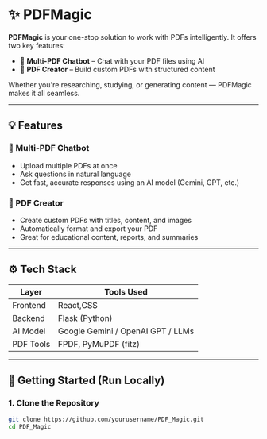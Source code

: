 # ✨ PDFMagic

**PDFMagic** is your one-stop solution to work with PDFs intelligently. It offers two key features:

- 🤖 **Multi-PDF Chatbot** – Chat with your PDF files using AI
- 📝 **PDF Creator** – Build custom PDFs with structured content

Whether you're researching, studying, or generating content — PDFMagic makes it all seamless.

---

## 💡 Features

### 🤖 Multi-PDF Chatbot

- Upload multiple PDFs at once
- Ask questions in natural language
- Get fast, accurate responses using an AI model (Gemini, GPT, etc.)

### 📝 PDF Creator

- Create custom PDFs with titles, content, and images
- Automatically format and export your PDF
- Great for educational content, reports, and summaries

---

## ⚙️ Tech Stack

| Layer      | Tools Used                    |
|------------|-------------------------------|
| Frontend   | React,CSS           |
| Backend    | Flask (Python)                |
| AI Model   | Google Gemini / OpenAI GPT / LLMs |
| PDF Tools  | FPDF, PyMuPDF (fitz)          |

---

## 🧪 Getting Started (Run Locally)

### 1. Clone the Repository

```bash
git clone https://github.com/yourusername/PDF_Magic.git
cd PDF_Magic
